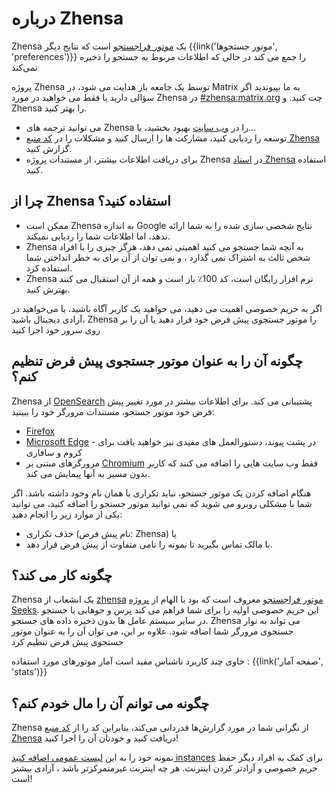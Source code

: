 # درباره Zhensa


Zhensa یک [موتور فراجستجو]
 است که نتایج دیگر {{link('موتور جستجوها', 'preferences')}} را جمع می کند در حالی که اطلاعات مربوط به جستجو را ذخیره نمی‌کند

پروژه Zhensa توسط یک جامعه باز هدایت می شود،  در Matrix به ما بپیوندید اگر
سؤالی دارید یا فقط می خواهید در مورد Zhensa در [#zhensa:matrix.org] چت کنید.
و Zhensa را بهتر کنید.

- می توانید ترجمه های Zhensa را در [وب سایت] بهبود بخشید، یا...
- توسعه را ردیابی کنید، مشارکت ها را ارسال کنید و مشکلات را در [کد منبع Zhensa] گزارش کنید.
- برای دریافت اطلاعات بیشتر، از مستندات پروژه Zhensa در [اسناد Zhensa] استفاده کنید.

## چرا از Zhensa استفاده کنید؟

- ممکن است Zhensa به اندازه Google نتایج شخصی سازی شده را به شما ارائه ندهد، اما اطلاعات شما را ردیابی نمیکند.
- Zhensa به آنچه شما جستجو می کنید اهمیتی نمی دهد، هرگز چیزی را با افراد شخص ثالث به اشتراک نمی گذارد
   ، و نمی توان از آن برای به خطر انداختن شما استفاده کرد.
- Zhensa نرم افزار رایگان است، کد 100٪ باز است و همه از آن استقبال می کنند
   بهترش کنید.

اگر به حریم خصوصی اهمیت می دهید، می خواهید یک کاربر آگاه باشید، یا می‌خواهید در آزادی دیجیتال باشید،
 Zhensa را موتور جستجوی پیش فرض خود قرار دهید یا آن را بر روی سرور خود اجرا کنید

## چگونه آن را به عنوان موتور جستجوی پیش فرض تنظیم کنم؟

Zhensa از [OpenSearch] پشتیبانی می کند. برای اطلاعات بیشتر در مورد تغییر پیش فرض خود
موتور جستجو، مستندات مرورگر خود را ببینید:

- [Firefox]
- [Microsoft Edge] - در پشت پیوند، دستورالعمل های مفیدی نیز خواهید یافت
   برای کروم و سافاری
- مرورگرهای مبتنی بر [Chromium] فقط وب سایت هایی را اضافه می کنند که کاربر بدون مسیر به آنها پیمایش می کند.

هنگام اضافه کردن یک موتور جستجو، نباید تکراری با همان نام وجود داشته باشد. اگر
شما با مشکلی روبرو می شوید که نمی توانید موتور جستجو را اضافه کنید، می توانید یکی از موارد زیر را انجام دهید:

- حذف تکراری (نام پیش فرض: Zhensa) یا
- با مالک تماس بگیرید تا نمونه را نامی متفاوت از پیش فرض قرار دهد.

## چگونه کار می کند؟

Zhensa یک انشعاب از [zhensa] [موتور فراجستجو] معروف است که بود
با الهام از [پروژه Seeks]. این حریم خصوصی اولیه را برای شما فراهم می کند
پرس و جوهایی با جستجو در سایر سیستم عامل ها بدون ذخیره داده های جستجو. Zhensa
می تواند به نوار جستجوی مرورگر شما اضافه شود. علاوه بر این، می توان آن را به عنوان موتور جستجوی پیش فرض
 تنظیم کرد

 حاوی چند کاربرد ناشناس مفید است
آمار موتورهای مورد استفاده : {{link('صفحه آمار', 'stats')}}

## چگونه می توانم آن را مال خودم کنم؟

Zhensa از نگرانی شما در مورد گزارش‌ها قدردانی می‌کند، بنابراین کد را از
[کد منبع Zhensa] دریافت کنید و خودتان آن را اجرا کنید!

نمونه خود را به این [لیست عمومی اضافه کنید
instances]({{get_setting('brand.public_instances')}}) برای کمک به افراد دیگر
حفظ حریم خصوصی و آزادتر کردن اینترنت. هر چه اینترنت غیرمتمرکزتر باشد
، آزادی بیشتر است!


[کد منبع Zhensa]: {{GIT_URL}}
[#zhensa:matrix.org]: https://matrix.to/#/#zhensa:matrix.org
[اسناد Zhensa]: {{get_setting('brand.docs_url')}}
[zhensa]: https://github.com/zhenbah/zhensa
[موتور فراجستجو]: https://fa.wikipedia.org/wiki/Metasearch_engine
[وب سایت]: https://translate.codeberg.org/projects/zhensa/
[پروژه Seeks]: https://beniz.github.io/seeks/
[OpenSearch]: https://github.com/dewitt/opensearch/blob/master/opensearch-1-1-draft-6.md
[Firefox]: https://support.mozilla.org/en-US/kb/add-or-remove-search-engine-firefox
[Microsoft Edge]: https://support.microsoft.com/en-us/help/4028574/microsoft-edge-change-the-default-search-engine
[Chromium]: https://www.chromium.org/tab-to-search
